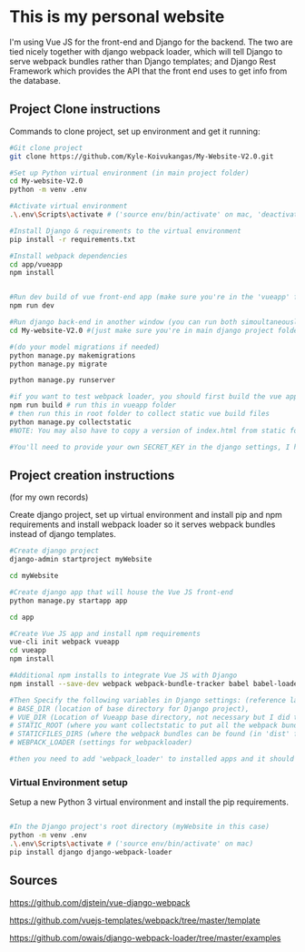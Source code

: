 # This is my personal website

I'm using Vue JS for the front-end and Django for the backend. The two are tied nicely together with django webpack loader, which will tell Django to serve webpack bundles rather than Django templates; and Django Rest Framework which provides the API that the front end uses to get info from the database. 

## Project Clone instructions

Commands to clone project, set up environment and get it running:
```bash
#Git clone project
git clone https://github.com/Kyle-Koivukangas/My-Website-V2.0.git

#Set up Python virtual environment (in main project folder)
cd My-website-V2.0
python -m venv .env

#Activate virtual environment
.\.env\Scripts\activate # ('source env/bin/activate' on mac, 'deactivate' will deactivate the virtual env.)

#Install Django & requirements to the virtual environment
pip install -r requirements.txt

#Install webpack dependencies
cd app/vueapp
npm install


#Run dev build of vue front-end app (make sure you're in the 'vueapp' folder)
npm run dev

#Run django back-end in another window (you can run both simoultaneously during development)
cd My-website-V2.0 #(just make sure you're in main django project folder)

#(do your model migrations if needed)
python manage.py makemigrations
python manage.py migrate

python manage.py runserver

#if you want to test webpack loader, you should first build the vue app for production
npm run build # run this in vueapp folder
# then run this in root folder to collect static vue build files
python manage.py collectstatic
#NOTE: You may also have to copy a version of index.html from static folder to root (after running collectstatic, ofcourse).

#You'll need to provide your own SECRET_KEY in the django settings, I have mine saved in a file called secret_info.py that the settings file imports.

```



## Project creation instructions 
(for my own records)

Create django project, set up virtual environment and install pip and npm requirements and install webpack loader so it serves webpack bundles instead of django templates.
```bash
#Create django project 
django-admin startproject myWebsite

cd myWebsite

#Create django app that will house the Vue JS front-end
python manage.py startapp app

cd app

#Create Vue JS app and install npm requirements
vue-cli init webpack vueapp
cd vueapp
npm install

#Additional npm installs to integrate Vue JS with Django
npm install --save-dev webpack webpack-bundle-tracker babel babel-loader

#Then Specify the following variables in Django settings: (reference latest local settings for examples)
# BASE_DIR (location of base directory for Django project), 
# VUE_DIR (Location of Vueapp base directory, not necessary but I did this for convenience),  
# STATIC_ROOT (where you want collectstatic to put all the webpack bundles that will be served),
# STATICFILES_DIRS (where the webpack bundles can be found (in 'dist' folder by default for Vue JS)), 
# WEBPACK_LOADER (settings for webpackloader)

#then you need to add 'webpack_loader' to installed apps and it should be good to go.
```

### Virtual Environment setup
Setup a new Python 3 virtual environment and install the pip requirements.
```bash

#In the Django project's root directory (myWebsite in this case)
python -m venv .env
.\.env\Scripts\activate # ('source env/bin/activate' on mac)
pip install django django-webpack-loader

```



## Sources 

https://github.com/djstein/vue-django-webpack

https://github.com/vuejs-templates/webpack/tree/master/template

https://github.com/owais/django-webpack-loader/tree/master/examples

